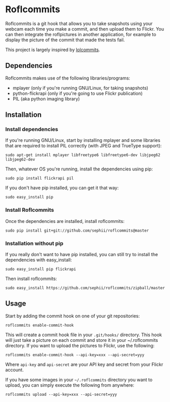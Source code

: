 # Roflcommits

Roflcommits is a git hook that allows you to take snapshots using your webcam
each time you make a commit, and then upload them to Flickr. You can then
integrate the roflpictures in another application, for example to display the
picture of the commit that made the tests fail.

This project is largely inspired by
[lolcommits](https://github.com/mroth/lolcommits).

## Dependencies

Roflcommits makes use of the following libraries/programs:

* mplayer (only if you're running GNU/Linux, for taking snapshots)
* python-flickrapi (only if you're going to use Flickr publication)
* PIL (aka python imaging library)

## Installation

### Install dependencies

If you're running GNU/Linux, start by installing mplayer and some libraries that
are required to install PIL correctly (with JPEG and TrueType support):

    sudo apt-get install mplayer libfreetype6 libfreetype6-dev libjpeg62 libjpeg62-dev

Then, whatever OS you're running, install the dependencies using pip:

    sudo pip install flickrapi pil

If you don't have pip installed, you can get it that way:

    sudo easy_install pip

### Install Roflcommits

Once the dependencies are installed, install roflcommits:

    sudo pip install git+git://github.com/sephii/roflcommits@master

### Installation without pip

If you really don't want to have pip installed, you can still try to install the
dependencies with easy_install:

    sudo easy_install pip flickrapi

Then install roflcommits:

    sudo easy_install https://github.com/sephii/roflcommits/zipball/master

## Usage

Start by adding the commit hook on one of your git repositories:

    roflcommits enable-commit-hook

This will create a commit hook file in your `.git/hooks/` directory. This hook
will just take a picture on each commit and store it in your ~/.roflcommits
directory. If you want to upload the pictures to Flickr, use the following:

    roflcommits enable-commit-hook --api-key=xxx --api-secret=yyy

Where `api-key` and `api-secret` are your API key and secret from your Flickr
account.

If you have some images in your `~/.roflcommits` directory you want to upload,
you can simply execute the following from anywhere:

    roflcommits upload --api-key=xxx --api-secret=yyy
